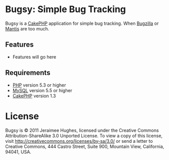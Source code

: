 Bugsy: Simple Bug Tracking
==========================
Bugsy is a [CakePHP][cakephp] application for simple bug tracking. When [Bugzilla][bugzilla] or [Mantis][mantis] are too much.

Features
--------

* Features will go here

Requirements
------------

* [PHP][php] version 5.3 or higher
* [MySQL][mysql] version 5.5 or higher
* [CakePHP][cakephp] version 1.3

License
=======
Bugsy is © 2011 Jeraimee Hughes, licensed under the Creative Commons Attribution-ShareAlike 3.0 Unported License. To view a copy of this license, visit http://creativecommons.org/licenses/by-sa/3.0/ or send a letter to Creative Commons, 444 Castro Street, Suite 900, Mountain View, California, 94041, USA.

[cakephp]: http://cakephp.org/
[bugzilla]: http://www.bugzilla.org/
[mantis]: http://www.mantisbt.org/
[php]: http://php.net/
[mysql]: http://mysql.com/
